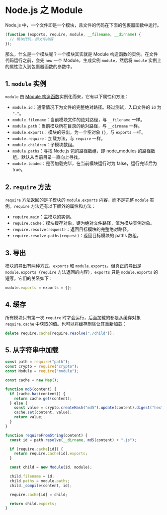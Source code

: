 # Node.js 之 Module

Node.js 中，一个文件即是一个模块，且文件的代码在下面的包裹器函数中运行。

```js
(function (exports, require, module, __filename, __dirname) {
  // 模块代码，即文件内容
});
```

那么，什么是一个模块呢？一个模块其实就是 Module 构造函数的实例。在文件代码运行之前，会先 `new` 一个 Module，生成实例 `module`，然后将 `module` 实例上的属性注入到包裹器函数的参数中。

## 1. `module` 实例

`module` 由 [Module 构造函数](https://github.com/nodejs/node/blob/v14.x/lib/internal/modules/cjs/loader.js#L150)实例化而来，它有以下属性和方法：

- `module.id`：通常情况下为文件的完整绝对路径。经过测试，入口文件的 `id` 为 `"."`。
- `module.filename`：当前模块文件的绝对路径，与 `__filename` 一样。
- `module.path`：当前模块所在目录的绝对路径，与 `__dirname` 一样。
- `module.exports`：模块的导出，为一个空对象 `{}`，与 `exports` 一样。
- `module.require`：加载方法，与 `require` 一样。
- `module.children`：子模块数组。
- `module.paths`：寻找 Node.js 包的路径数组，即 node_modules 的路径数组。默认从当前目录一直向上寻找。
- `module.loaded`：是否加载完毕，在当前模块运行时为 false，运行完毕后为 true。

## 2. `require` 方法

`require` 方法返回的是子模块的 `module.exports` 内容，而不是完整 `module` 实例。`require` 方法还有以下额外的属性和方法：

- `require.main`：主模块的实例。
- `require.cache`：模块缓存对象，键为绝对文件路径，值为模块实例对象。
- `require.resolve(request)`：返回目标模块的完整绝对路径。
- `require.resolve.paths(request)`：返回目标模块的 paths 数组。

## 3. 导出

模块的导出有两种方式，`exports` 和 `module.exports`。但真正的导出是 `module.exports`（`require` 方法返回的内容），`exports` 只是 `module.exports` 的短写，它们的关系如下：

```js
module.exports = exports = {};
```

## 4. 缓存

所有模块只有第一次 `require` 时才会运行，后面加载的都是从缓存对象 `require.cache` 中获取的值。也可以将缓存删除让其重新加载：

```js
delete require.cache[require.resolve("./child")];
```

## 5. 从字符串中加载

```js
const path = require("path");
const crypto = require("crypto");
const Module = require("module");

const cache = new Map();

function md5(content) {
  if (cache.has(content)) {
    return cache.get(content);
  } else {
    const value = crypto.createHash("md5").update(content).digest("hex");
    cache.set(content, value);
    return value;
  }
}

function requireFromString(content) {
  const id = path.resolve(__dirname, md5(content) + ".js");

  if (require.cache[id]) {
    return require.cache[id].exports;
  }

  const child = new Module(id, module);

  child.filename = id;
  child.paths = module.paths;
  child._compile(content, id);

  require.cache[id] = child;

  return child.exports;
}
```
